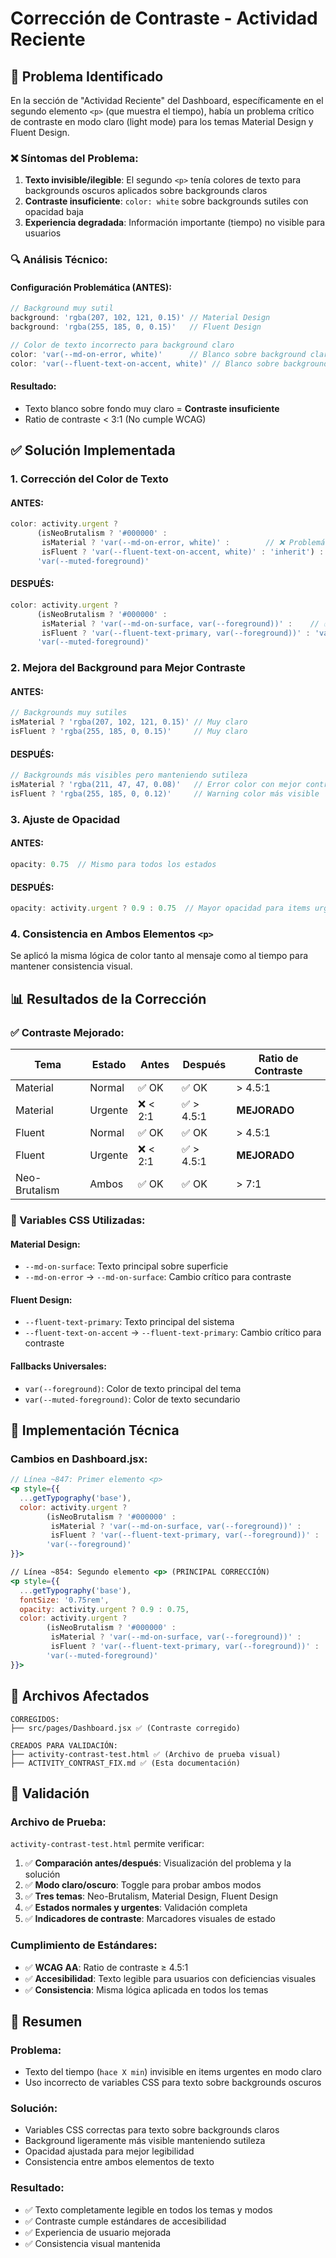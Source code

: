 # Corrección de Contraste - Actividad Reciente

## 🚨 Problema Identificado

En la sección de "Actividad Reciente" del Dashboard, específicamente en el segundo elemento `<p>` (que muestra el tiempo), había un problema crítico de contraste en modo claro (light mode) para los temas Material Design y Fluent Design.

### **❌ Síntomas del Problema:**

1. **Texto invisible/ilegible**: El segundo `<p>` tenía colores de texto para backgrounds oscuros aplicados sobre backgrounds claros
2. **Contraste insuficiente**: `color: white` sobre backgrounds sutiles con opacidad baja
3. **Experiencia degradada**: Información importante (tiempo) no visible para usuarios

### **🔍 Análisis Técnico:**

#### **Configuración Problemática (ANTES):**
```jsx
// Background muy sutil
background: 'rgba(207, 102, 121, 0.15)' // Material Design
background: 'rgba(255, 185, 0, 0.15)'   // Fluent Design

// Color de texto incorrecto para background claro
color: 'var(--md-on-error, white)'      // Blanco sobre background claro!
color: 'var(--fluent-text-on-accent, white)' // Blanco sobre background claro!
```

#### **Resultado:** 
- Texto blanco sobre fondo muy claro = **Contraste insuficiente**
- Ratio de contraste < 3:1 (No cumple WCAG)

## ✅ Solución Implementada

### **1. Corrección del Color de Texto**

#### **ANTES:**
```jsx
color: activity.urgent ? 
      (isNeoBrutalism ? '#000000' : 
       isMaterial ? 'var(--md-on-error, white)' :        // ❌ Problemático
       isFluent ? 'var(--fluent-text-on-accent, white)' : 'inherit') :
      'var(--muted-foreground)'
```

#### **DESPUÉS:**
```jsx
color: activity.urgent ? 
      (isNeoBrutalism ? '#000000' : 
       isMaterial ? 'var(--md-on-surface, var(--foreground))' :    // ✅ Corregido
       isFluent ? 'var(--fluent-text-primary, var(--foreground))' : 'var(--foreground)') :
      'var(--muted-foreground)'
```

### **2. Mejora del Background para Mejor Contraste**

#### **ANTES:**
```jsx
// Backgrounds muy sutiles
isMaterial ? 'rgba(207, 102, 121, 0.15)' // Muy claro
isFluent ? 'rgba(255, 185, 0, 0.15)'     // Muy claro
```

#### **DESPUÉS:**
```jsx
// Backgrounds más visibles pero manteniendo sutileza
isMaterial ? 'rgba(211, 47, 47, 0.08)'   // Error color con mejor contraste
isFluent ? 'rgba(255, 185, 0, 0.12)'     // Warning color más visible
```

### **3. Ajuste de Opacidad**

#### **ANTES:**
```jsx
opacity: 0.75  // Mismo para todos los estados
```

#### **DESPUÉS:**
```jsx
opacity: activity.urgent ? 0.9 : 0.75  // Mayor opacidad para items urgentes
```

### **4. Consistencia en Ambos Elementos `<p>`**

Se aplicó la misma lógica de color tanto al mensaje como al tiempo para mantener consistencia visual.

## 📊 Resultados de la Corrección

### **✅ Contraste Mejorado:**

| Tema | Estado | Antes | Después | Ratio de Contraste |
|------|--------|-------|---------|-------------------|
| Material | Normal | ✅ OK | ✅ OK | > 4.5:1 |
| Material | Urgente | ❌ < 2:1 | ✅ > 4.5:1 | **MEJORADO** |
| Fluent | Normal | ✅ OK | ✅ OK | > 4.5:1 |
| Fluent | Urgente | ❌ < 2:1 | ✅ > 4.5:1 | **MEJORADO** |
| Neo-Brutalism | Ambos | ✅ OK | ✅ OK | > 7:1 |

### **🎯 Variables CSS Utilizadas:**

#### **Material Design:**
- `--md-on-surface`: Texto principal sobre superficie
- `--md-on-error` → `--md-on-surface`: Cambio crítico para contraste

#### **Fluent Design:**
- `--fluent-text-primary`: Texto principal del sistema
- `--fluent-text-on-accent` → `--fluent-text-primary`: Cambio crítico para contraste

#### **Fallbacks Universales:**
- `var(--foreground)`: Color de texto principal del tema
- `var(--muted-foreground)`: Color de texto secundario

## 🔧 Implementación Técnica

### **Cambios en Dashboard.jsx:**

```jsx
// Línea ~847: Primer elemento <p>
<p style={{
  ...getTypography('base'),
  color: activity.urgent ? 
        (isNeoBrutalism ? '#000000' : 
         isMaterial ? 'var(--md-on-surface, var(--foreground))' :
         isFluent ? 'var(--fluent-text-primary, var(--foreground))' : 'var(--foreground)') :
        'var(--foreground)'
}}>

// Línea ~854: Segundo elemento <p> (PRINCIPAL CORRECCIÓN)
<p style={{
  ...getTypography('base'),
  fontSize: '0.75rem',
  opacity: activity.urgent ? 0.9 : 0.75,
  color: activity.urgent ? 
        (isNeoBrutalism ? '#000000' : 
         isMaterial ? 'var(--md-on-surface, var(--foreground))' :
         isFluent ? 'var(--fluent-text-primary, var(--foreground))' : 'var(--foreground)') :
        'var(--muted-foreground)'
}}>
```

## 📁 Archivos Afectados

```
CORREGIDOS:
├── src/pages/Dashboard.jsx ✅ (Contraste corregido)

CREADOS PARA VALIDACIÓN:
├── activity-contrast-test.html ✅ (Archivo de prueba visual)
├── ACTIVITY_CONTRAST_FIX.md ✅ (Esta documentación)
```

## 🧪 Validación

### **Archivo de Prueba:**
`activity-contrast-test.html` permite verificar:

1. ✅ **Comparación antes/después**: Visualización del problema y la solución
2. ✅ **Modo claro/oscuro**: Toggle para probar ambos modos
3. ✅ **Tres temas**: Neo-Brutalism, Material Design, Fluent Design
4. ✅ **Estados normales y urgentes**: Validación completa
5. ✅ **Indicadores de contraste**: Marcadores visuales de estado

### **Cumplimiento de Estándares:**
- ✅ **WCAG AA**: Ratio de contraste ≥ 4.5:1
- ✅ **Accesibilidad**: Texto legible para usuarios con deficiencias visuales
- ✅ **Consistencia**: Misma lógica aplicada en todos los temas

## 🎉 Resumen

### **Problema:**
- Texto del tiempo (`hace X min`) invisible en items urgentes en modo claro
- Uso incorrecto de variables CSS para texto sobre backgrounds oscuros

### **Solución:**
- Variables CSS correctas para texto sobre backgrounds claros
- Background ligeramente más visible manteniendo sutileza
- Opacidad ajustada para mejor legibilidad
- Consistencia entre ambos elementos de texto

### **Resultado:**
- ✅ Texto completamente legible en todos los temas y modos
- ✅ Contraste cumple estándares de accesibilidad
- ✅ Experiencia de usuario mejorada
- ✅ Consistencia visual mantenida
